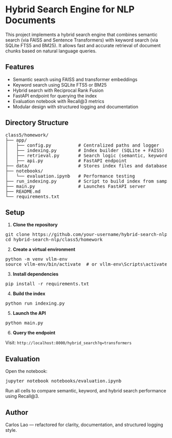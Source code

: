 # Hybrid Search Engine for NLP Documents

This project implements a hybrid search engine that combines semantic search (via FAISS and Sentence Transformers) with keyword search (via SQLite FTS5 and BM25). It allows fast and accurate retrieval of document chunks based on natural language queries.

## Features

- Semantic search using FAISS and transformer embeddings  
- Keyword search using SQLite FTS5 or BM25  
- Hybrid search with Reciprocal Rank Fusion  
- FastAPI endpoint for querying the index  
- Evaluation notebook with Recall@3 metrics  
- Modular design with structured logging and documentation  

## Directory Structure

<pre>
class5/homework/
├── app/
│   ├── config.py          # Centralized paths and logger
│   ├── indexing.py        # Index builder (SQLite + FAISS)
│   ├── retrieval.py       # Search logic (semantic, keyword, hybrid)
│   ├── api.py             # FastAPI endpoint
├── data/                  # Stores index files and database
├── notebooks/
│   └── evaluation.ipynb   # Performance testing
├── run_indexing.py        # Script to build index from sample data
├── main.py                # Launches FastAPI server
├── README.md
└── requirements.txt
</pre>

## Setup

1. **Clone the repository**

<pre>
git clone https://github.com/your-username/hybrid-search-nlp.git
cd hybrid-search-nlp/class5/homework
</pre>

2. **Create a virtual environment**

<pre>
python -m venv vllm-env
source vllm-env/bin/activate  # or vllm-env\Scripts\activate on Windows
</pre>

3. **Install dependencies**

<pre>
pip install -r requirements.txt
</pre>

4. **Build the index**

<pre>
python run_indexing.py
</pre>

5. **Launch the API**

<pre>
python main.py
</pre>

6. **Query the endpoint**

Visit: `http://localhost:8000/hybrid_search?q=transformers`

## Evaluation

Open the notebook:

<pre>
jupyter notebook notebooks/evaluation.ipynb
</pre>

Run all cells to compare semantic, keyword, and hybrid search performance using Recall@3.

## Author

Carlos Lao — refactored for clarity, documentation, and structured logging style.
